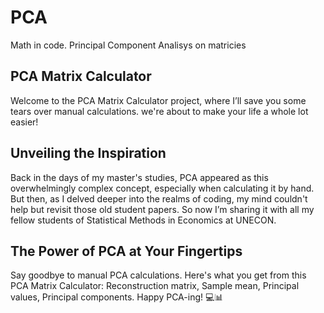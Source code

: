 # PCA
Math in code. Principal Component Analisys on matricies

## PCA Matrix Calculator
Welcome to the PCA Matrix Calculator project, where I’ll save you some tears over manual calculations. we're about to make your life a whole lot easier!

## Unveiling the Inspiration
Back in the days of my master's studies, PCA appeared as this overwhelmingly complex concept, especially when calculating it by hand. But then, as I delved deeper into the realms of coding, my mind couldn't help but revisit those old student papers. So now I’m sharing it with all my fellow students of Statistical Methods in Economics at UNECON.

## The Power of PCA at Your Fingertips
Say goodbye to manual PCA calculations. Here's what you get from this PCA Matrix Calculator: Reconstruction matrix, Sample mean, Principal values, Principal components. 
Happy PCA-ing! 💻📊
